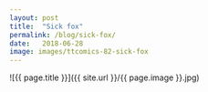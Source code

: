 ```yaml
---
layout: post
title:  "Sick fox"
permalink: /blog/sick-fox/
date:   2018-06-28
image: images/ttcomics-82-sick-fox
---
```

![{{ page.title }}]({{ site.url }}/{{ page.image }}.jpg)
